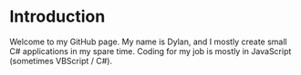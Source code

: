 # Introduction
Welcome to my GitHub page. My name is Dylan, and I mostly create small C# applications in my spare time. Coding for my job is mostly in JavaScript (sometimes VBScript / C#).
